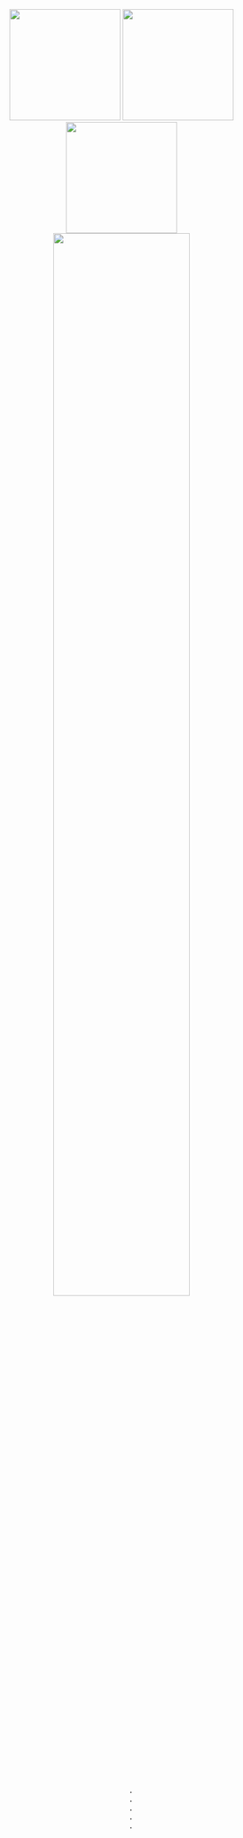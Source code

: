 <div align="center">
  <img src="https://s3.ezgif.com/tmp/ezgif-315fed86da970a.gif" width="200"/>
  <img src="Uhttps://s3.ezgif.com/tmp/ezgif-315fed86da970a.gif" width="200"/>
  <img src="Uhttps://s3.ezgif.com/tmp/ezgif-315fed86da970a.gif" width="200"/>
</div>

<div align="center">


<img src="https://readme-typing-svg.demolab.com?font=The+Girl+Next+Door&weight=500&size=50&duration=2500&pause=50&color=F7C3D1&center=true&multiline=true&repeat=false&width=1300&height=140&lines=Hi+there!;%E2%99%A1+Welcome+to+my+page+%E2%99%A1" width="70%" />

<br><br>
<pre>
    .
    .
    .
    .
    .
</pre>
<br><br>
</div>

